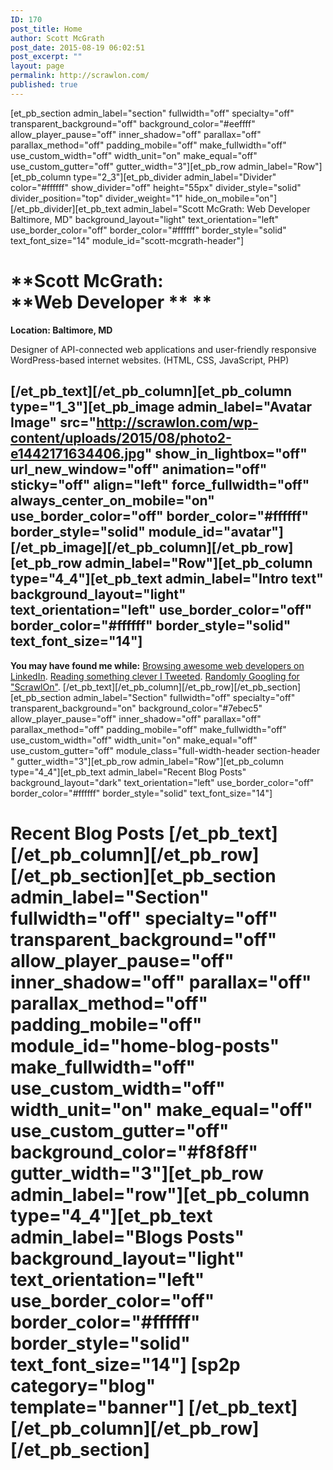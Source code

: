 ```yaml
---
ID: 170
post_title: Home
author: Scott McGrath
post_date: 2015-08-19 06:02:51
post_excerpt: ""
layout: page
permalink: http://scrawlon.com/
published: true
---
```

[et_pb_section admin_label="section" fullwidth="off" specialty="off" transparent_background="off" background_color="#eeffff" allow_player_pause="off" inner_shadow="off" parallax="off" parallax_method="off" padding_mobile="off" make_fullwidth="off" use_custom_width="off" width_unit="on" make_equal="off" use_custom_gutter="off" gutter_width="3"][et_pb_row admin_label="Row"][et_pb_column type="2_3"][et_pb_divider admin_label="Divider" color="#ffffff" show_divider="off" height="55px" divider_style="solid" divider_position="top" divider_weight="1" hide_on_mobile="on"] [/et_pb_divider][et_pb_text admin_label="Scott McGrath: Web Developer Baltimore, MD" background_layout="light" text_orientation="left" use_border_color="off" border_color="#ffffff" border_style="solid" text_font_size="14" module_id="scott-mcgrath-header"] 
# **Scott McGrath: <br class="mobile-line-break" />**Web Developer ** **

**Location: Baltimore, MD** <p style="text-align: left;">
  Designer of API-connected web applications and user-friendly responsive WordPress-based internet websites. (HTML, CSS, JavaScript, PHP)
</p>

##  [/et_pb_text][/et_pb_column][et_pb_column type="1_3"][et_pb_image admin_label="Avatar Image" src="http://scrawlon.com/wp-content/uploads/2015/08/photo2-e1442171634406.jpg" show_in_lightbox="off" url_new_window="off" animation="off" sticky="off" align="left" force_fullwidth="off" always_center_on_mobile="on" use_border_color="off" border_color="#ffffff" border_style="solid" module_id="avatar"]   [/et_pb_image][/et_pb_column][/et_pb_row][et_pb_row admin_label="Row"][et_pb_column type="4_4"][et_pb_text admin_label="Intro text" background_layout="light" text_orientation="left" use_border_color="off" border_color="#ffffff" border_style="solid" text_font_size="14"] 

**You may have found me while:** <a href="http://linkedin.com/in/ScrawlOn" target="_blank">Browsing awesome web developers on LinkedIn</a>. <a href="http://twitter.com/ScrawlOn" target="_blank">Reading something clever I Tweeted</a>. <a href="https://www.google.com/search?q=scrawlon" target="_blank">Randomly Googling for "ScrawlOn"</a>. [/et_pb_text][/et_pb_column][/et_pb_row][/et_pb_section][et_pb_section admin_label="Section" fullwidth="off" specialty="off" transparent_background="on" background_color="#7ebec5" allow_player_pause="off" inner_shadow="off" parallax="off" parallax_method="off" padding_mobile="off" make_fullwidth="off" use_custom_width="off" width_unit="on" make_equal="off" use_custom_gutter="off" module_class="full-width-header section-header " gutter_width="3"][et_pb_row admin_label="Row"][et_pb_column type="4_4"][et_pb_text admin_label="Recent Blog Posts" background_layout="dark" text_orientation="left" use_border_color="off" border_color="#ffffff" border_style="solid" text_font_size="14"] 
# **Recent Blog Posts** [/et_pb_text][/et_pb_column][/et_pb_row][/et_pb_section][et_pb_section admin_label="Section" fullwidth="off" specialty="off" transparent_background="off" allow_player_pause="off" inner_shadow="off" parallax="off" parallax_method="off" padding_mobile="off" module_id="home-blog-posts" make_fullwidth="off" use_custom_width="off" width_unit="on" make_equal="off" use_custom_gutter="off" background_color="#f8f8ff" gutter_width="3"][et_pb_row admin_label="row"][et_pb_column type="4_4"][et_pb_text admin_label="Blogs Posts" background_layout="light" text_orientation="left" use_border_color="off" border_color="#ffffff" border_style="solid" text_font_size="14"] [sp2p category="blog" template="banner"] [/et_pb_text][/et_pb_column][/et_pb_row][/et_pb_section]